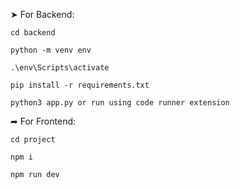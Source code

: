 ➤ For Backend:

    cd backend
    
    python -m venv env
    
    .\env\Scripts\activate
    
    pip install -r requirements.txt

    python3 app.py or run using code runner extension

➦ For Frontend:

    cd project
    
    npm i 
    
    npm run dev
